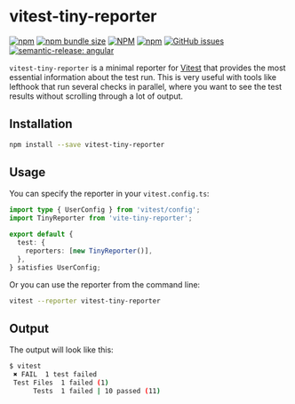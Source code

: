 # vitest-tiny-reporter

[![npm](https://img.shields.io/npm/v/vitest-tiny-reporter?style=flat-square)](https://www.npmjs.com/package/vitest-tiny-reporter?activeTab=versions)
[![npm bundle size](https://img.shields.io/bundlephobia/minzip/vitest-tiny-reporter?style=flat-square)](https://bundlephobia.com/package/vitest-tiny-reporter)
[![NPM](https://img.shields.io/npm/l/vitest-tiny-reporter?style=flat-square)](https://raw.githubusercontent.com/manbearwiz/vitest-tiny-reporter/master/LICENSE)
[![npm](https://img.shields.io/npm/dt/vitest-tiny-reporter?style=flat-square)](https://www.npmjs.com/package/vitest-tiny-reporter)
[![GitHub issues](https://img.shields.io/github/issues/manbearwiz/vitest-tiny-reporter?style=flat-square)](https://github.com/manbearwiz/vitest-tiny-reporter/issues)
[![semantic-release: angular](https://img.shields.io/badge/semantic--release-angular-e10079?logo=semantic-release&style=flat-square)](https://github.com/semantic-release/semantic-release)

`vitest-tiny-reporter` is a minimal reporter for [Vitest](https://github.com/vitest-dev/vitest) that provides the most essential information about the test run. This is very useful with tools like lefthook that run several checks in parallel, where you want to see the test results without scrolling through a lot of output.

## Installation

```sh
npm install --save vitest-tiny-reporter
```

## Usage

You can specify the reporter in your `vitest.config.ts`:

```ts
import type { UserConfig } from 'vitest/config';
import TinyReporter from 'vite-tiny-reporter';

export default {
  test: {
    reporters: [new TinyReporter()],
  },
} satisfies UserConfig;
```

Or you can use the reporter from the command line:

```sh
vitest --reporter vitest-tiny-reporter
```

## Output

The output will look like this:

```sh
$ vitest
 ✖ FAIL  1 test failed
 Test Files  1 failed (1)
      Tests  1 failed | 10 passed (11)
```
